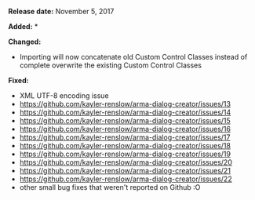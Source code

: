 **Release date:** November 5, 2017

**Added:**
* 

**Changed:**
* Importing will now concatenate old Custom Control Classes instead of complete overwrite the existing Custom Control Classes

**Fixed:**
* XML UTF-8 encoding issue
* https://github.com/kayler-renslow/arma-dialog-creator/issues/13
* https://github.com/kayler-renslow/arma-dialog-creator/issues/14
* https://github.com/kayler-renslow/arma-dialog-creator/issues/15
* https://github.com/kayler-renslow/arma-dialog-creator/issues/16
* https://github.com/kayler-renslow/arma-dialog-creator/issues/17
* https://github.com/kayler-renslow/arma-dialog-creator/issues/18
* https://github.com/kayler-renslow/arma-dialog-creator/issues/19
* https://github.com/kayler-renslow/arma-dialog-creator/issues/20
* https://github.com/kayler-renslow/arma-dialog-creator/issues/21
* https://github.com/kayler-renslow/arma-dialog-creator/issues/22
* other small bug fixes that weren't reported on Github :O